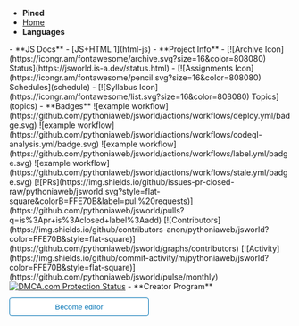 - **Pined** <!-- dont edit this area -->
- [Home](home)
- **Languages** <!-- dont edit this area -->
<div id="google_translate_element"></div>
- **JS Docs** <!--  edit this area -->
- [JS+HTML 1](html-js)
- **Project Info** <!-- dont edit this area -->
- [![Archive Icon](https://icongr.am/fontawesome/archive.svg?size=16&color=808080) Status](https://jsworld.is-a.dev/status.html)
- [![Assignments Icon](https://icongr.am/fontawesome/pencil.svg?size=16&color=808080) Schedules](schedule)
- [![Syllabus Icon](https://icongr.am/fontawesome/list.svg?size=16&color=808080) Topics](topics)
- **Badges**
![example workflow](https://github.com/pythoniaweb/jsworld/actions/workflows/deploy.yml/badge.svg) 
![example workflow](https://github.com/pythoniaweb/jsworld/actions/workflows/codeql-analysis.yml/badge.svg) 
![example workflow](https://github.com/pythoniaweb/jsworld/actions/workflows/label.yml/badge.svg) 
![example workflow](https://github.com/pythoniaweb/jsworld/actions/workflows/stale.yml/badge.svg) 
[![PRs](https://img.shields.io/github/issues-pr-closed-raw/pythoniaweb/jsworld.svg?style=flat-square&colorB=FFE70B&label=pull%20requests)](https://github.com/pythoniaweb/jsworld/pulls?q=is%3Apr+is%3Aclosed+label%3Aadd)
[![Contributors](https://img.shields.io/github/contributors-anon/pythoniaweb/jsworld?color=FFE70B&style=flat-square)](https://github.com/pythoniaweb/jsworld/graphs/contributors)
[![Activity](https://img.shields.io/github/commit-activity/m/pythoniaweb/jsworld?color=FFE70B&style=flat-square)](https://github.com/pythoniaweb/jsworld/pulse/monthly)
<a href="//www.dmca.com/Protection/Status.aspx?ID=000f1e75-bc82-42ae-b015-e3e21083647f" title="DMCA.com Protection Status" class="dmca-badge"> <img src ="https://images.dmca.com/Badges/dmca-badge-w100-5x1-07.png?ID=000f1e75-bc82-42ae-b015-e3e21083647f"  alt="DMCA.com Protection Status" /></a>  <script src="https://images.dmca.com/Badges/DMCABadgeHelper.min.js"> </script>
- **Creator Program**
<form action="https://github.com/pythoniaweb/jsworld/" target="_blank">
  <input type="submit" value="Become editor" style="cursor: pointer;margin-top:12px;padding:8px;background-color:#FFFFFF;border:1px solid #0374B5;border-radius:.25rem;color:#0374B5;display:inline-block;text-align:center;text-decoration:none;width:250px;-webkit-text-size-adjust:none;mso-hide:all;" />
</form>
